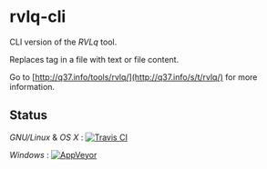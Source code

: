 # rvlq-cli
CLI version of the *RVLq* tool.

Replaces tag in a file with text or file content.

Go to [http://q37.info/tools/rvlq/](http://q37.info/s/t/rvlq/) for more information.

## Status
*GNU/Linux* & *OS X* : [![Travis CI](https://travis-ci.org/epeios-q37/rvlq-cli.png)](https://travis-ci.org/epeios-q37/rvlq-cli)

*Windows* : [![AppVeyor](http://ci.appveyor.com/api/projects/status/github/epeios-q37/rvlq-cli)](http://ci.appveyor.com/project/epeios-q37/rvlq-cli)

